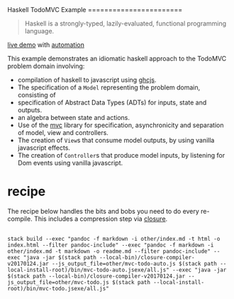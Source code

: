 <meta charset="utf-8">
<link rel="stylesheet" href="https://tonyday567.github.io/other/lhs.css">
<script type="text/javascript" async
  src="https://cdn.mathjax.org/mathjax/latest/MathJax.js?config=TeX-MML-AM_CHTML">
</script>
Haskell TodoMVC Example
=======================

> Haskell is a strongly-typed, lazily-evaluated, functional programming
> language.

[live demo](other/mvc-todo.html) with
[automation](other/mvc-todo-auto.html)

This example demonstrates an idiomatic haskell approach to the TodoMVC
problem domain involving:

-   compilation of haskell to javascript using
    [ghcjs](https://github.com/ghcjs/ghcjs).
-   The specification of a `Model` representing the problem domain,
    consisting of
-   specification of Abstract Data Types (ADTs) for inputs, state
    and outputs.
-   an algebra between state and actions.
-   Use of the [mvc](https://hackage.haskell.org/package/mvc) library
    for specification, asynchronicity and separation of model, view
    and controllers.
-   The creation of `View`s that consume model outputs, by using vanilla
    javascript effects.
-   The creation of `Controller`s that produce model inputs, by
    listening for Dom events using vanilla javascript.

recipe
======

The recipe below handles the bits and bobs you need to do every
re-compile. This includes a compression step via
[closure](http://dl.google.com/closure-compiler).

<pre>
  <code style="white-space: pre-wrap;">
stack build --exec "pandoc -f markdown -i other/index.md -t html -o index.html --filter pandoc-include" --exec "pandoc -f markdown -i other/index.md -t markdown -o readme.md --filter pandoc-include" --exec "java -jar $(stack path --local-bin)/closure-compiler-v20170124.jar --js_output_file=other/mvc-todo-auto.js $(stack path --local-install-root)/bin/mvc-todo-auto.jsexe/all.js" --exec "java -jar $(stack path --local-bin)/closure-compiler-v20170124.jar --js_output_file=other/mvc-todo.js $(stack path --local-install-root)/bin/mvc-todo.jsexe/all.js"
  </code>
</pre>

